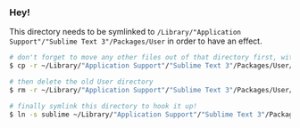 ### Hey!

This directory needs to be symlinked to `/Library/"Application Support"/"Sublime Text 3"/Packages/User` in order to have an effect.

```sh
# don't forget to move any other files out of that directory first, with
$ cp -r ~/Library/"Application Support"/"Sublime Text 3"/Packages/User/* sublime

# then delete the old User directory
$ rm -r ~/Library/"Application Support"/"Sublime Text 3"/Packages/User/

# finally symlink this directory to hook it up!
$ ln -s sublime ~/Library/"Application Support"/"Sublime Text 3"/Packages/User
```
